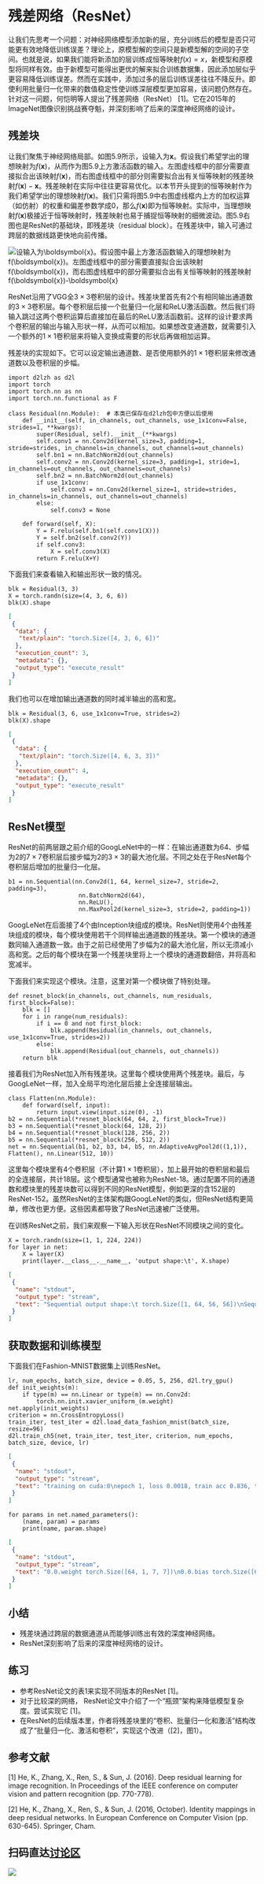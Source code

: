 # 残差网络（ResNet）

让我们先思考一个问题：对神经网络模型添加新的层，充分训练后的模型是否只可能更有效地降低训练误差？理论上，原模型解的空间只是新模型解的空间的子空间。也就是说，如果我们能将新添加的层训练成恒等映射$f(x) = x$，新模型和原模型将同样有效。由于新模型可能得出更优的解来拟合训练数据集，因此添加层似乎更容易降低训练误差。然而在实践中，添加过多的层后训练误差往往不降反升。即使利用批量归一化带来的数值稳定性使训练深层模型更加容易，该问题仍然存在。针对这一问题，何恺明等人提出了残差网络（ResNet） [1]。它在2015年的ImageNet图像识别挑战赛夺魁，并深刻影响了后来的深度神经网络的设计。


## 残差块

让我们聚焦于神经网络局部。如图5.9所示，设输入为$\boldsymbol{x}$。假设我们希望学出的理想映射为$f(\boldsymbol{x})$，从而作为图5.9上方激活函数的输入。左图虚线框中的部分需要直接拟合出该映射$f(\boldsymbol{x})$，而右图虚线框中的部分则需要拟合出有关恒等映射的残差映射$f(\boldsymbol{x})-\boldsymbol{x}$。残差映射在实际中往往更容易优化。以本节开头提到的恒等映射作为我们希望学出的理想映射$f(\boldsymbol{x})$。我们只需将图5.9中右图虚线框内上方的加权运算（如仿射）的权重和偏差参数学成0，那么$f(\boldsymbol{x})$即为恒等映射。实际中，当理想映射$f(\boldsymbol{x})$极接近于恒等映射时，残差映射也易于捕捉恒等映射的细微波动。图5.9右图也是ResNet的基础块，即残差块（residual block）。在残差块中，输入可通过跨层的数据线路更快地向前传播。

![设输入为$\boldsymbol{x}$。假设图中最上方激活函数输入的理想映射为$f(\boldsymbol{x})$。左图虚线框中的部分需要直接拟合出该映射$f(\boldsymbol{x})$，而右图虚线框中的部分需要拟合出有关恒等映射的残差映射$f(\boldsymbol{x})-\boldsymbol{x}$](../img/residual-block.svg)

ResNet沿用了VGG全$3\times 3$卷积层的设计。残差块里首先有2个有相同输出通道数的$3\times 3$卷积层。每个卷积层后接一个批量归一化层和ReLU激活函数。然后我们将输入跳过这两个卷积运算后直接加在最后的ReLU激活函数前。这样的设计要求两个卷积层的输出与输入形状一样，从而可以相加。如果想改变通道数，就需要引入一个额外的$1\times 1$卷积层来将输入变换成需要的形状后再做相加运算。

残差块的实现如下。它可以设定输出通道数、是否使用额外的$1\times 1$卷积层来修改通道数以及卷积层的步幅。

```{.python .input  n=1}
import d2lzh as d2l
import torch
import torch.nn as nn
import torch.nn.functional as F
```

```{.python .input  n=2}
class Residual(nn.Module):  # 本类已保存在d2lzh包中方便以后使用
    def __init__(self, in_channels, out_channels, use_1x1conv=False, strides=1, **kwargs):
        super(Residual, self).__init__(**kwargs)
        self.conv1 = nn.Conv2d(kernel_size=3, padding=1, stride=strides, in_channels=in_channels, out_channels=out_channels)
        self.bn1 = nn.BatchNorm2d(out_channels)
        self.conv2 = nn.Conv2d(kernel_size=3, padding=1, stride=1, in_channels=out_channels, out_channels=out_channels)
        self.bn2 = nn.BatchNorm2d(out_channels)
        if use_1x1conv:
            self.conv3 = nn.Conv2d(kernel_size=1, stride=strides, in_channels=in_channels, out_channels=out_channels)
        else:
            self.conv3 = None
            
    def forward(self, X):
        Y = F.relu(self.bn1(self.conv1(X)))
        Y = self.bn2(self.conv2(Y))
        if self.conv3:
            X = self.conv3(X)
        return F.relu(X+Y)
```

下面我们来查看输入和输出形状一致的情况。

```{.python .input  n=3}
blk = Residual(3, 3)
X = torch.randn(size=(4, 3, 6, 6))
blk(X).shape
```

```{.json .output n=3}
[
 {
  "data": {
   "text/plain": "torch.Size([4, 3, 6, 6])"
  },
  "execution_count": 3,
  "metadata": {},
  "output_type": "execute_result"
 }
]
```

我们也可以在增加输出通道数的同时减半输出的高和宽。

```{.python .input  n=4}
blk = Residual(3, 6, use_1x1conv=True, strides=2)
blk(X).shape
```

```{.json .output n=4}
[
 {
  "data": {
   "text/plain": "torch.Size([4, 6, 3, 3])"
  },
  "execution_count": 4,
  "metadata": {},
  "output_type": "execute_result"
 }
]
```

## ResNet模型

ResNet的前两层跟之前介绍的GoogLeNet中的一样：在输出通道数为64、步幅为2的$7\times 7$卷积层后接步幅为2的$3\times 3$的最大池化层。不同之处在于ResNet每个卷积层后增加的批量归一化层。

```{.python .input  n=5}
b1 = nn.Sequential(nn.Conv2d(1, 64, kernel_size=7, stride=2, padding=3),
                    nn.BatchNorm2d(64), 
                    nn.ReLU(),
                    nn.MaxPool2d(kernel_size=3, stride=2, padding=1))
```

GoogLeNet在后面接了4个由Inception块组成的模块。ResNet则使用4个由残差块组成的模块，每个模块使用若干个同样输出通道数的残差块。第一个模块的通道数同输入通道数一致。由于之前已经使用了步幅为2的最大池化层，所以无须减小高和宽。之后的每个模块在第一个残差块里将上一个模块的通道数翻倍，并将高和宽减半。

下面我们来实现这个模块。注意，这里对第一个模块做了特别处理。

```{.python .input  n=6}
def resnet_block(in_channels, out_channels, num_residuals, first_block=False):
    blk = []
    for i in range(num_residuals):
        if i == 0 and not first_block:
            blk.append(Residual(in_channels, out_channels, use_1x1conv=True, strides=2))
        else:
            blk.append(Residual(out_channels, out_channels))
    return blk
```

接着我们为ResNet加入所有残差块。这里每个模块使用两个残差块。最后，与GoogLeNet一样，加入全局平均池化层后接上全连接层输出。

```{.python .input  n=7}
class Flatten(nn.Module):
    def forward(self, input):
        return input.view(input.size(0), -1)
b2 = nn.Sequential(*resnet_block(64, 64, 2, first_block=True))
b3 = nn.Sequential(*resnet_block(64, 128, 2))
b4 = nn.Sequential(*resnet_block(128, 256, 2))
b5 = nn.Sequential(*resnet_block(256, 512, 2))
net = nn.Sequential(b1, b2, b3, b4, b5, nn.AdaptiveAvgPool2d((1,1)), Flatten(), nn.Linear(512, 10))
```

这里每个模块里有4个卷积层（不计算$1\times 1$卷积层），加上最开始的卷积层和最后的全连接层，共计18层。这个模型通常也被称为ResNet-18。通过配置不同的通道数和模块里的残差块数可以得到不同的ResNet模型，例如更深的含152层的ResNet-152。虽然ResNet的主体架构跟GoogLeNet的类似，但ResNet结构更简单，修改也更方便。这些因素都导致了ResNet迅速被广泛使用。

在训练ResNet之前，我们来观察一下输入形状在ResNet不同模块之间的变化。

```{.python .input  n=8}
X = torch.randn(size=(1, 1, 224, 224))
for layer in net:
    X = layer(X)
    print(layer.__class__.__name__, 'output shape:\t', X.shape)
```

```{.json .output n=8}
[
 {
  "name": "stdout",
  "output_type": "stream",
  "text": "Sequential output shape:\t torch.Size([1, 64, 56, 56])\nSequential output shape:\t torch.Size([1, 64, 56, 56])\nSequential output shape:\t torch.Size([1, 128, 28, 28])\nSequential output shape:\t torch.Size([1, 256, 14, 14])\nSequential output shape:\t torch.Size([1, 512, 7, 7])\nAdaptiveAvgPool2d output shape:\t torch.Size([1, 512, 1, 1])\nFlatten output shape:\t torch.Size([1, 512])\nLinear output shape:\t torch.Size([1, 10])\n"
 }
]
```

## 获取数据和训练模型

下面我们在Fashion-MNIST数据集上训练ResNet。

```{.python .input  n=9}
lr, num_epochs, batch_size, device = 0.05, 5, 256, d2l.try_gpu()
def init_weights(m):
    if type(m) == nn.Linear or type(m) == nn.Conv2d:
        torch.nn.init.xavier_uniform_(m.weight)
net.apply(init_weights)
criterion = nn.CrossEntropyLoss()
train_iter, test_iter = d2l.load_data_fashion_mnist(batch_size, resize=96)
d2l.train_ch5(net, train_iter, test_iter, criterion, num_epochs, batch_size, device, lr)
```

```{.json .output n=9}
[
 {
  "name": "stdout",
  "output_type": "stream",
  "text": "training on cuda:0\nepoch 1, loss 0.0018, train acc 0.836, test acc 0.876, time 31.6 sec\nepoch 2, loss 0.0010, train acc 0.904, test acc 0.787, time 31.6 sec\nepoch 3, loss 0.0008, train acc 0.923, test acc 0.877, time 31.7 sec\nepoch 4, loss 0.0007, train acc 0.939, test acc 0.893, time 32.0 sec\nepoch 5, loss 0.0005, train acc 0.950, test acc 0.906, time 32.4 sec\n"
 }
]
```

```{.python .input  n=10}
for params in net.named_parameters():
    (name, param) = params
    print(name, param.shape)
```

```{.json .output n=10}
[
 {
  "name": "stdout",
  "output_type": "stream",
  "text": "0.0.weight torch.Size([64, 1, 7, 7])\n0.0.bias torch.Size([64])\n0.1.weight torch.Size([64])\n0.1.bias torch.Size([64])\n1.0.conv1.weight torch.Size([64, 64, 3, 3])\n1.0.conv1.bias torch.Size([64])\n1.0.bn1.weight torch.Size([64])\n1.0.bn1.bias torch.Size([64])\n1.0.conv2.weight torch.Size([64, 64, 3, 3])\n1.0.conv2.bias torch.Size([64])\n1.0.bn2.weight torch.Size([64])\n1.0.bn2.bias torch.Size([64])\n1.1.conv1.weight torch.Size([64, 64, 3, 3])\n1.1.conv1.bias torch.Size([64])\n1.1.bn1.weight torch.Size([64])\n1.1.bn1.bias torch.Size([64])\n1.1.conv2.weight torch.Size([64, 64, 3, 3])\n1.1.conv2.bias torch.Size([64])\n1.1.bn2.weight torch.Size([64])\n1.1.bn2.bias torch.Size([64])\n2.0.conv1.weight torch.Size([128, 64, 3, 3])\n2.0.conv1.bias torch.Size([128])\n2.0.bn1.weight torch.Size([128])\n2.0.bn1.bias torch.Size([128])\n2.0.conv2.weight torch.Size([128, 128, 3, 3])\n2.0.conv2.bias torch.Size([128])\n2.0.bn2.weight torch.Size([128])\n2.0.bn2.bias torch.Size([128])\n2.0.conv3.weight torch.Size([128, 64, 1, 1])\n2.0.conv3.bias torch.Size([128])\n2.1.conv1.weight torch.Size([128, 128, 3, 3])\n2.1.conv1.bias torch.Size([128])\n2.1.bn1.weight torch.Size([128])\n2.1.bn1.bias torch.Size([128])\n2.1.conv2.weight torch.Size([128, 128, 3, 3])\n2.1.conv2.bias torch.Size([128])\n2.1.bn2.weight torch.Size([128])\n2.1.bn2.bias torch.Size([128])\n3.0.conv1.weight torch.Size([256, 128, 3, 3])\n3.0.conv1.bias torch.Size([256])\n3.0.bn1.weight torch.Size([256])\n3.0.bn1.bias torch.Size([256])\n3.0.conv2.weight torch.Size([256, 256, 3, 3])\n3.0.conv2.bias torch.Size([256])\n3.0.bn2.weight torch.Size([256])\n3.0.bn2.bias torch.Size([256])\n3.0.conv3.weight torch.Size([256, 128, 1, 1])\n3.0.conv3.bias torch.Size([256])\n3.1.conv1.weight torch.Size([256, 256, 3, 3])\n3.1.conv1.bias torch.Size([256])\n3.1.bn1.weight torch.Size([256])\n3.1.bn1.bias torch.Size([256])\n3.1.conv2.weight torch.Size([256, 256, 3, 3])\n3.1.conv2.bias torch.Size([256])\n3.1.bn2.weight torch.Size([256])\n3.1.bn2.bias torch.Size([256])\n4.0.conv1.weight torch.Size([512, 256, 3, 3])\n4.0.conv1.bias torch.Size([512])\n4.0.bn1.weight torch.Size([512])\n4.0.bn1.bias torch.Size([512])\n4.0.conv2.weight torch.Size([512, 512, 3, 3])\n4.0.conv2.bias torch.Size([512])\n4.0.bn2.weight torch.Size([512])\n4.0.bn2.bias torch.Size([512])\n4.0.conv3.weight torch.Size([512, 256, 1, 1])\n4.0.conv3.bias torch.Size([512])\n4.1.conv1.weight torch.Size([512, 512, 3, 3])\n4.1.conv1.bias torch.Size([512])\n4.1.bn1.weight torch.Size([512])\n4.1.bn1.bias torch.Size([512])\n4.1.conv2.weight torch.Size([512, 512, 3, 3])\n4.1.conv2.bias torch.Size([512])\n4.1.bn2.weight torch.Size([512])\n4.1.bn2.bias torch.Size([512])\n7.weight torch.Size([10, 512])\n7.bias torch.Size([10])\n"
 }
]
```

## 小结

* 残差块通过跨层的数据通道从而能够训练出有效的深度神经网络。
* ResNet深刻影响了后来的深度神经网络的设计。


## 练习

* 参考ResNet论文的表1来实现不同版本的ResNet [1]。
* 对于比较深的网络， ResNet论文中介绍了一个“瓶颈”架构来降低模型复杂度。尝试实现它 [1]。
* 在ResNet的后续版本里，作者将残差块里的“卷积、批量归一化和激活”结构改成了“批量归一化、激活和卷积”，实现这个改进（[2]，图1）。



## 参考文献

[1] He, K., Zhang, X., Ren, S., & Sun, J. (2016). Deep residual learning for image recognition. In Proceedings of the IEEE conference on computer vision and pattern recognition (pp. 770-778).

[2] He, K., Zhang, X., Ren, S., & Sun, J. (2016, October). Identity mappings in deep residual networks. In European Conference on Computer Vision (pp. 630-645). Springer, Cham.

## 扫码直达[讨论区](https://discuss.gluon.ai/t/topic/1663)

![](../img/qr_resnet.svg)
